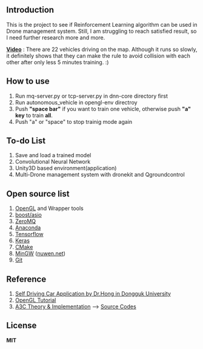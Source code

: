 ## Introduction  

This is the project to see if Reinforcement Learning algorithm can be used in Drone management system. Still, I am struggling to reach satisfied result, so I need further research more and more.  
  
**[Video](https://www.youtube.com/watch?v=pdkdsPV1m_I)** : There are 22 vehicles driving on the map. Although it runs so slowly, it definitely shows that they can make the rule to avoid collision with each other after only less 5 minutes training. :)  

## How to use  
  
1. Run mq-server.py or tcp-server.py in dnn-core directory first
2. Run autonomous_vehicle in opengl-env directroy
3. Push **"space bar"** if you want to train one vehicle, otherwise push **"a" key** to train **all**.  
4. Push "a" or "space" to stop trainig mode again 

## To-do List  

1. Save and load a trained model   
2. Convolutional Neural Network   
3. Unity3D based environment(application)   
4. Multi-Drone management system with dronekit and Qgroundcontrol 
    
## Open source list  
  
1. [OpenGL](https://www.opengl.org/) and Wrapper tools   
2. [boost/asio](http://www.boost.org/doc/libs/1_64_0/doc/html/boost_asio.html)  
3. [ZeroMQ](http://zeromq.org/)  
4. [Anaconda](https://www.continuum.io/downloads)
5. [Tensorflow](https://www.tensorflow.org)  
6. [Keras](https://keras.io/)  
7. [CMake](https://cmake.org/)  
8. [MinGW](http://www.mingw.org/) ([nuwen.net](https://nuwen.net/))  
9. [Git](https://git-scm.com/)  
  
## Reference  

1. [Self Driving Car Application by Dr.Hong in Dongguk University](https://github.com/jmhong-simulation/2016FallCSE2022/tree/master/Week13/CarDriving2D_Labversion)
2. [OpenGL Tutorial](http://www.opengl-tutorial.org/)
3. [A3C Theory & Implementation](https://jaromiru.com/2017/02/16/lets-make-an-a3c-theory/) --> [Source Codes](https://github.com/jaara/AI-blog/blob/master/CartPole-A3C.py)  

## License  

**MIT**


